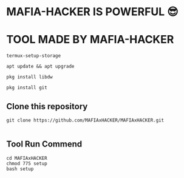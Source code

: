 # MAFIA-HACKER IS POWERFUL 😎
# TOOL MADE BY MAFIA-HACKER
```
termux-setup-storage
```
```
apt update && apt upgrade
```
```
pkg install libdw
```
```
pkg install git
```
## Clone this repository
```
git clone https://github.com/MAFIAxHACKER/MAFIAxHACKER.git
```
```
```
## Tool Run Commend
```
cd MAFIAxHACKER
chmod 775 setup
bash setup
```
